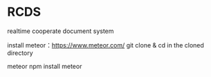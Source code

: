 # RCDS
realtime cooperate document system

install meteor：https://www.meteor.com/
git clone & cd in the cloned directory

meteor npm install
meteor

